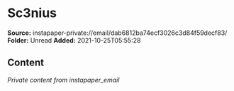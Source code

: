 # Sc3nius

**Source:** instapaper-private://email/dab6812ba74ecf3026c3d84f59decf83/
**Folder:** Unread
**Added:** 2021-10-25T05:55:28




## Content
*Private content from instapaper_email*
